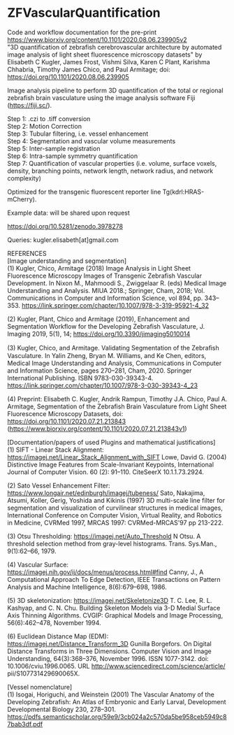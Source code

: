 # ZFVascularQuantification
Code and workflow documentation for the pre-print https://www.biorxiv.org/content/10.1101/2020.08.06.239905v2 \
"3D quantification of zebrafish cerebrovascular architecture by automated image analysis of light sheet fluorescence microscopy datasets" by
Elisabeth C Kugler, James Frost, Vishmi Silva, Karen C Plant, Karishma Chhabria, Timothy James Chico, and Paul Armitage; doi: https://doi.org/10.1101/2020.08.06.239905

Image analysis pipeline to perform 3D quantification of the total or regional zebrafish brain vasculature using the image analysis software Fiji (https://fiji.sc/).

Step 1: .czi to .tiff conversion \
Step 2: Motion Correction \
Step 3: Tubular filtering, i.e. vessel enhancement \
Step 4: Segmentation and vascular volume measurements \
Step 5: Inter-sample registration \
Step 6: Intra-sample symmetry quantification \
Step 7: Quantification of vascular properties (i.e. volume, surface voxels, density, branching points, network length, network radius, and network complexity)

Optimized for the transgenic fluorescent reporter line Tg(kdrl:HRAS-mCherry).

Example data: will be shared upon request

https://doi.org/10.5281/zenodo.3978278

Queries: kugler.elisabeth[at]gmail.com


REFERENCES <br/>
[Image understanding and segmentation] <br/>
(1) Kugler, Chico, Armitage (2018) Image Analysis in Light Sheet Fluorescence Microscopy Images of Transgenic Zebrafish Vascular Development. In Nixon M., Mahmoodi S., Zwiggelaar R. (eds) Medical Image Understanding and Analysis. MIUA 2018.; Springer, Cham, 2018; Vol. Communications in Computer and Information Science, vol 894, pp. 343–353.
https://link.springer.com/chapter/10.1007/978-3-319-95921-4_32

(2) Kugler, Plant, Chico and Armitage (2019), Enhancement and Segmentation Workflow for the Developing Zebrafish Vasculature, J. Imaging 2019, 5(1), 14; https://doi.org/10.3390/jimaging5010014

(3) Kugler, Chico, and Armitage. Validating Segmentation of the Zebraﬁsh Vasculature. In Yalin Zheng, Bryan M. Williams, and Ke Chen, editors, Medical Image Understanding and Analysis, Communications in Computer and Information Science, pages 270–281, Cham, 2020. Springer International Publishing. ISBN 9783-030-39343-4. https://link.springer.com/chapter/10.1007/978-3-030-39343-4_23

(4) Preprint: Elisabeth C. Kugler, Andrik Rampun,  Timothy J.A. Chico, Paul A. Armitage, Segmentation of the Zebrafish Brain Vasculature from Light Sheet Fluorescence Microscopy Datasets, doi: https://doi.org/10.1101/2020.07.21.213843 (https://www.biorxiv.org/content/10.1101/2020.07.21.213843v1)

[Documentation/papers of used Plugins and mathematical justifications] <br/>
(1) SIFT - Linear Stack Alignment:  
https://imagej.net/Linear_Stack_Alignment_with_SIFT
Lowe, David G. (2004) Distinctive Image Features from Scale-Invariant Keypoints, International Journal of Computer Vision. 60 (2): 91–110. CiteSeerX 10.1.1.73.2924.

(2) Sato Vessel Enhancement Filter:
https://www.longair.net/edinburgh/imagej/tubeness/
Sato, Nakajima, Atsumi, Koller, Gerig, Yoshida and Kikinis (1997) 3D multi-scale line filter for segmentation and visualization of curvilinear structures in medical images, International Conference on Computer Vision, Virtual Reality, and Robotics in Medicine, CVRMed 1997, MRCAS 1997: CVRMed-MRCAS'97 pp 213-222.

(3) Otsu Thresholding: https://imagej.net/Auto_Threshold
N Otsu. A threshold selection method from gray-level histograms. Trans. Sys.Man., 9(1):62–66, 1979.

(4) Vascular Surface: https://imagej.nih.gov/ij/docs/menus/process.html#find
Canny, J., A Computational Approach To Edge Detection, IEEE Transactions on Pattern Analysis and Machine Intelligence, 8(6):679–698, 1986.

(5) 3D skeletonization: https://imagej.net/Skeletonize3D
T. C. Lee, R. L. Kashyap, and C. N. Chu. Building Skeleton Models via 3-D Medial Surface Axis Thinning Algorithms. CVGIP: Graphical Models and Image Processing, 56(6):462–478, November 1994.

(6) Euclidean Distance Map (EDM): https://imagej.net/Distance_Transform_3D
Gunilla Borgefors. On Digital Distance Transforms in Three Dimensions. Computer Vision and Image Understanding, 64(3):368–376, November 1996. ISSN 1077-3142. doi: 10.1006/cviu.1996.0065. URL http://www.sciencedirect.com/science/article/ pii/S107731429690065X.

[Vessel nomenclature] <br/>
(1) Isogai, Horiguchi, and Weinstein (2001) The Vascular Anatomy of the Developing Zebrafish: An Atlas of Embryonic and Early Larval, Development Developmental Biology 230, 278–301. 
https://pdfs.semanticscholar.org/59e9/3cb024a2c570da5be958ceb5949c87bab3df.pdf


